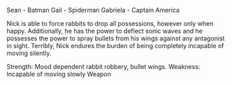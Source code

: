 Sean - Batman
Gail - Spiderman
Gabriela - Captain America


Nick is able to force rabbits to drop all possessions, however only when happy. Additionally, he has the power to deflect sonic waves and he possesses the power to spray bullets from his wings against any antagonist in sight. Terribly, Nick endures the burden of being completely incapable of moving silently.

Strength: Mood dependent rabbit robbery, bullet wings.
Weakness: Incapable of moving slowly
Weapon